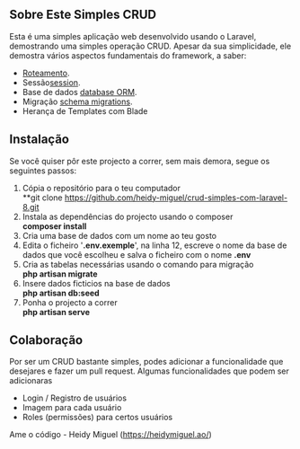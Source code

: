 

## Sobre Este Simples CRUD

Esta é uma simples aplicação web desenvolvido usando o Laravel, demostrando uma simples operação CRUD.
Apesar da sua simplicidade, ele demostra vários aspectos fundamentais do framework, a saber:

- [Roteamento](https://laravel.com/docs/routing).
- Sessão[session](https://laravel.com/docs/session).
- Base de dados [database ORM](https://laravel.com/docs/eloquent).
- Migração [schema migrations](https://laravel.com/docs/migrations).
- Herança de Templates com Blade


## Instalação

Se você quiser pôr este projecto a correr, sem mais demora, segue os seguintes passos:

1. Cópia o repositório para o teu computador  
		**git clone https://github.com/heidy-miguel/crud-simples-com-laravel-8.git 
2. Instala as dependências do projecto usando o composer  
		**composer install**
3. Cria uma base de dados com um nome ao teu gosto  
4. Edita o ficheiro '**.env.exemple**', na linha 12, escreve o nome da base de dados que você escolheu e salva o ficheiro com o nome **.env**  
5. Cria as tabelas necessárias usando o comando para migração  
		**php artisan migrate**
6. Insere dados ficticios na base de dados  
		**php artisan db:seed**  
7. Ponha o projecto a correr  
		**php artisan serve**  


## Colaboração

Por ser um CRUD bastante simples, podes adicionar a funcionalidade que desejares e fazer um pull request.
Algumas funcionalidades que podem ser adicionaras
- Login / Registro de usuários
- Imagem para cada usuário
- Roles (permissões) para certos usuários

Ame o código - Heidy Miguel (https://heidymiguel.ao/)